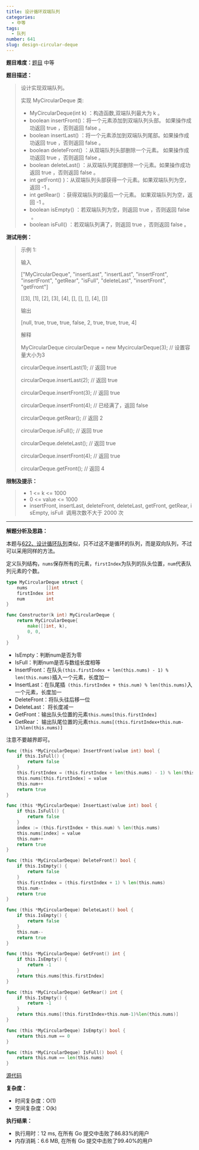 ```yaml
---
title: 设计循环双端队列
categories:
  - 中等
tags:
  - 队列
number: 641
slug: design-circular-deque
---
```

**题目难度：**[题目](https://leetcode.cn/problems/design-circular-deque) 中等

**题目描述：**

> 设计实现双端队列。
> 
> 实现 MyCircularDeque 类:
> 
> - MyCircularDeque(int k) ：构造函数,双端队列最大为 k 。
> - boolean insertFront()：将一个元素添加到双端队列头部。 如果操作成功返回 true ，否则返回 false 。
> - boolean insertLast() ：将一个元素添加到双端队列尾部。如果操作成功返回 true ，否则返回 false 。
> - boolean deleteFront() ：从双端队列头部删除一个元素。 如果操作成功返回 true ，否则返回 false 。
> - boolean deleteLast() ：从双端队列尾部删除一个元素。如果操作成功返回 true ，否则返回 false 。
> - int getFront() )：从双端队列头部获得一个元素。如果双端队列为空，返回 -1 。
> - int getRear() ：获得双端队列的最后一个元素。 如果双端队列为空，返回 -1 。
> - boolean isEmpty() ：若双端队列为空，则返回 true ，否则返回 false  。
> - boolean isFull() ：若双端队列满了，则返回 true ，否则返回 false 。


**测试用例：**

> 示例 1:
>
> 输入
> 
> ["MyCircularDeque", "insertLast", "insertLast", "insertFront", "insertFront", "getRear", "isFull", "deleteLast", "insertFront", "getFront"]
> 
> [[3], [1], [2], [3], [4], [], [], [], [4], []]
> 
> 输出
> 
> [null, true, true, true, false, 2, true, true, true, 4]
> 
> 
> 解释
> 
> MyCircularDeque circularDeque = new MycircularDeque(3); // 设置容量大小为3
> 
> circularDeque.insertLast(1);			        // 返回 true
> 
> circularDeque.insertLast(2);			        // 返回 true
> 
> circularDeque.insertFront(3);			        // 返回 true
> 
> circularDeque.insertFront(4);			        // 已经满了，返回 false
> 
> circularDeque.getRear();  				// 返回 2
> 
> circularDeque.isFull();				        // 返回 true
> 
> circularDeque.deleteLast();			        // 返回 true
> 
> circularDeque.insertFront(4);			        // 返回 true
> 
> circularDeque.getFront();				// 返回 4


**限制及提示：**
> - 1 <= k <= 1000
> - 0 <= value <= 1000
> - insertFront, insertLast, deleteFront, deleteLast, getFront, getRear, isEmpty, isFull  调用次数不大于 2000 次


---
**解题分析及思路：**

本题与[622、设计循环队列](622设计循环队列)类似，只不过这不是循环的队列，而是双向队列，不过可以采用同样的方法。

定义队列结构，`nums`保存所有的元素，`firstIndex`为队列的队头位置，`num`代表队列元素的个数。
```go
type MyCircularDeque struct {
	nums       []int
	firstIndex int
	num        int
}

func Constructor(k int) MyCircularDeque {
	return MyCircularDeque{
		make([]int, k),
		0, 0,
	}
}
```
- IsEmpty：判断num是否为零
- IsFull：判断num是否与数组长度相等
- InsertFront：在队头`(this.firstIndex + len(this.nums) - 1) % len(this.nums)`插入一个元素，长度加一
- InsertLast：在队尾插` (this.firstIndex + this.num) % len(this.nums)`入一个元素，长度加一
- DeleteFront：将队头往后移一位
- DeleteLast： 将长度减一
- GetFront：输出队头位置的元素`this.nums[this.firstIndex]`
- GetRear： 输出队尾位置的元素`this.nums[(this.firstIndex+this.num-1)%len(this.nums)]`

注意不要越界即可。
```go
func (this *MyCircularDeque) InsertFront(value int) bool {
	if this.IsFull() {
		return false
	}
	this.firstIndex = (this.firstIndex + len(this.nums) - 1) % len(this.nums)
	this.nums[this.firstIndex] = value
	this.num++
	return true
}

func (this *MyCircularDeque) InsertLast(value int) bool {
	if this.IsFull() {
		return false
	}
	index := (this.firstIndex + this.num) % len(this.nums)
	this.nums[index] = value
	this.num++
	return true
}

func (this *MyCircularDeque) DeleteFront() bool {
	if this.IsEmpty() {
		return false
	}
	this.firstIndex = (this.firstIndex + 1) % len(this.nums)
	this.num--
	return true
}

func (this *MyCircularDeque) DeleteLast() bool {
	if this.IsEmpty() {
		return false
	}
	this.num--
	return true
}

func (this *MyCircularDeque) GetFront() int {
	if this.IsEmpty() {
		return -1
	}
	return this.nums[this.firstIndex]
}

func (this *MyCircularDeque) GetRear() int {
	if this.IsEmpty() {
		return -1
	}
	return this.nums[(this.firstIndex+this.num-1)%len(this.nums)]
}

func (this *MyCircularDeque) IsEmpty() bool {
	return this.num == 0
}

func (this *MyCircularDeque) IsFull() bool {
	return this.num == len(this.nums)
}
```





[源代码](https://github.com/lomtom/algorithm-go/blob/main/leetcode/41/41设计循环双端队列_test.go)

**复杂度：**
- 时间复杂度：O(1)
- 空间复杂度：O(k)

**执行结果：**
- 执行用时：12 ms, 在所有 Go 提交中击败了86.83%的用户
- 内存消耗：6.6 MB, 在所有 Go 提交中击败了99.40%的用户
